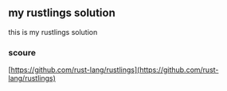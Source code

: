 ## my rustlings solution

this is my rustlings solution

### **scoure**
[https://github.com/rust-lang/rustlings](https://github.com/rust-lang/rustlings)